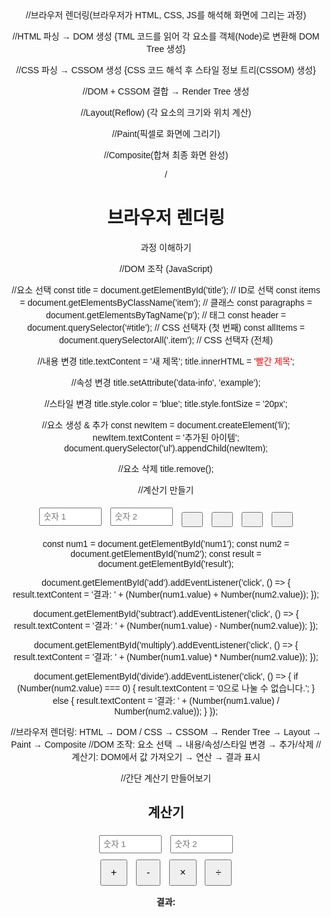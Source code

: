 //브라우저 렌더링(브라우저가 HTML, CSS, JS를 해석해 화면에 그리는 과정)

//HTML 파싱 → DOM 생성 {TML 코드를 읽어 각 요소를 객체(Node)로 변환해 DOM Tree 생성}

//CSS 파싱 → CSSOM 생성 {CSS 코드 해석 후 스타일 정보 트리(CSSOM) 생성}

//DOM + CSSOM 결합 → Render Tree 생성

//Layout(Reflow) (각 요소의 크기와 위치 계산)

//Paint(픽셀로 화면에 그리기)

//Composite(합쳐 최종 화면 완성)

/<body>

  <h1>브라우저 렌더링</h1>
  <p>과정 이해하기</p>
</body>

//DOM 조작 (JavaScript)

//요소 선택
const title = document.getElementById('title'); // ID로 선택
const items = document.getElementsByClassName('item'); // 클래스
const paragraphs = document.getElementsByTagName('p'); // 태그
const header = document.querySelector('#title'); // CSS 선택자 (첫 번째)
const allItems = document.querySelectorAll('.item'); // CSS 선택자 (전체)

//내용 변경
title.textContent = '새 제목';
title.innerHTML = '<span style="color:red">빨간 제목</span>';

//속성 변경
title.setAttribute('data-info', 'example');

//스타일 변경
title.style.color = 'blue';
title.style.fontSize = '20px';

//요소 생성 & 추가
const newItem = document.createElement('li');
newItem.textContent = '추가된 아이템';
document.querySelector('ul').appendChild(newItem);

//요소 삭제
title.remove();

//계산기 만들기

<div id="calculator">
  <input type="number" id="num1" placeholder="숫자 1">
  <input type="number" id="num2" placeholder="숫자 2">
  <button id="add"></button>
  <button id="subtract"></button>
  <button id="multiply"></button>
  <button id="divide"></button>
  <p id="result"></p>
</div>

const num1 = document.getElementById('num1');
const num2 = document.getElementById('num2');
const result = document.getElementById('result');

document.getElementById('add').addEventListener('click', () => {
result.textContent = '결과: ' + (Number(num1.value) + Number(num2.value));
});

document.getElementById('subtract').addEventListener('click', () => {
result.textContent = '결과: ' + (Number(num1.value) - Number(num2.value));
});

document.getElementById('multiply').addEventListener('click', () => {
result.textContent = '결과: ' + (Number(num1.value) \* Number(num2.value));
});

document.getElementById('divide').addEventListener('click', () => {
if (Number(num2.value) === 0) {
result.textContent = '0으로 나눌 수 없습니다.';
} else {
result.textContent = '결과: ' + (Number(num1.value) / Number(num2.value));
}
});

//브라우저 렌더링: HTML → DOM / CSS → CSSOM → Render Tree → Layout → Paint → Composite
//DOM 조작: 요소 선택 → 내용/속성/스타일 변경 → 추가/삭제
//계산기: DOM에서 값 가져오기 → 연산 → 결과 표시

//간단 계산기 만들어보기

<!DOCTYPE html>
<html lang="ko">
<head>
  <meta charset="UTF-8">
  <title>간단 계산기</title>
  <style>
    body {
      font-family: sans-serif;
      text-align: center;
      margin-top: 50px;
    }

    #calculator {
      border: 1px solid #ccc;
      padding: 20px;
      display: inline-block;
      border-radius: 8px;
    }

    input {
      margin: 5px;
      padding: 5px;
      width: 100px;
    }

    button {
      margin: 5px;
      padding: 10px 15px;
      font-size: 16px;
    }

    #result {
      margin-top: 10px;
      font-weight: bold;
    }

  </style>
</head>
<body>
  <div id="calculator">
    <h2>계산기</h2>
    <input type="number" id="num1" placeholder="숫자 1">
    <input type="number" id="num2" placeholder="숫자 2"><br>
    <button id="add">+</button>
    <button id="subtract">-</button>
    <button id="multiply">×</button>
    <button id="divide">÷</button>
    <p id="result">결과: </p>
  </div>

  <script>
    const num1 = document.getElementById('num1');
    const num2 = document.getElementById('num2');
    const result = document.getElementById('result');

    document.getElementById('add').addEventListener('click', () => {
      result.textContent = '결과: ' + (Number(num1.value) + Number(num2.value));
    });

    document.getElementById('subtract').addEventListener('click', () => {
      result.textContent = '결과: ' + (Number(num1.value) - Number(num2.value));
    });

    document.getElementById('multiply').addEventListener('click', () => {
      result.textContent = '결과: ' + (Number(num1.value) * Number(num2.value));
    });

    document.getElementById('divide').addEventListener('click', () => {
      if (Number(num2.value) === 0) {
        result.textContent = '0으로 나눌 수 없습니다.';
      } else {
        result.textContent = '결과: ' + (Number(num1.value) / Number(num2.value));
      }
    });
  </script>
</body>
</html>
